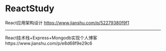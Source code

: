 # ReactStudy

React应用架构设计
https://www.jianshu.com/p/52279380f9f1   </br>
<hr>
React技术栈+Express+Mongodb实现个人博客
https://www.jianshu.com/p/e8d68f9e29c6


